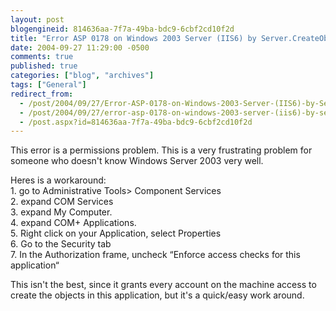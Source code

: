 ```yaml
---
layout: post
blogengineid: 814636aa-7f7a-49ba-bdc9-6cbf2cd10f2d
title: "Error ASP 0178 on Windows 2003 Server (IIS6) by Server.CreateObject on DCOM registered Component"
date: 2004-09-27 11:29:00 -0500
comments: true
published: true
categories: ["blog", "archives"]
tags: ["General"]
redirect_from: 
  - /post/2004/09/27/Error-ASP-0178-on-Windows-2003-Server-(IIS6)-by-ServerCreateObject-on-DCOM-registered-Component
  - /post/2004/09/27/error-asp-0178-on-windows-2003-server-(iis6)-by-servercreateobject-on-dcom-registered-component
  - /post.aspx?id=814636aa-7f7a-49ba-bdc9-6cbf2cd10f2d
---
```

<!-- more -->
<P>This error is a permissions problem. This is a very frustrating problem for someone who doesn't know Windows Server 2003 very well. 
<P>Heres is a workaround:<BR>1. go to Administrative Tools> Component Services <BR>2. expand COM Services <BR>3. expand My Computer. <BR>4. expand COM+ Applications. <BR>5. Right click on your Application, select Properties <BR>6. Go to the Security tab<BR>7. In the Authorization frame, uncheck &#8220;Enforce access checks for this application&#8220;<BR></P>
<P>This isn't the best, since it grants every account on the machine access to create the objects in this application, but it's a quick/easy work around.</P>

